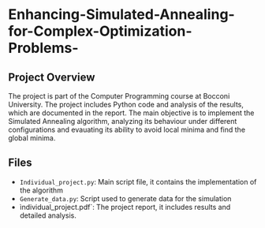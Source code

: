 # Enhancing-Simulated-Annealing-for-Complex-Optimization-Problems-

## Project Overview
The project is part of the Computer Programming course at Bocconi University. The project includes Python code and analysis of the results, which are documented in the report.
The main objective is to implement the Simulated Annealing algorithm, analyzing its behaviour under different configurations and evauating its ability to avoid local minima and find the global minima.

## Files
* `Individual_project.py`: Main script file, it contains the implementation of the algorithm
* `Generate_data.py`: Script used to generate data for the simulation
* ìndividual_project.pdf`: The project report, it includes results and detailed analysis.

